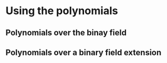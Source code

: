 Using the polynomials
=====================

Polynomials over the binay field
--------------------------------

Polynomials over a binary field extension
-----------------------------------------


